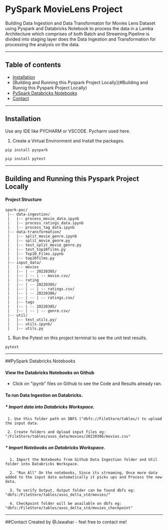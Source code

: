 # PySpark MovieLens Project

Building Data Ingestion and Data Transformaton for Movies Lens Dataset using Pyspark and Databricks Notebook to process the data in a Lamba
Architecture which comprises of both Batch and Streaming.Pipeline is divided into staging layer does the Data Ingestion
and Transformation for processing the analysis on the data.
<hr>

## Table of contents
* [Installation](#Installation)
* [Building and Running this Pyspark Project Locally](#Building and Runnig this Pyspark Project Locally)
* [PySpark Databricks Notebooks](#PySpark)
* [Contact](#Contact)
<hr>

## Installation
Use any IDE like PYCHARM or VSCODE. Pycharm used here.
1. Create a Virtual Environment and Install the packages. 

```
pip install pyspark
```

```
pip install pytest
```
<hr>

## Building and Running this Pyspark Project Locally
 #### Project Structure
```
spark-poc/
 |-- data-ingestion/
 |   |-- process_movie_data.ipynb
 |   |-- process_ratings_data.ipynb
 |   |-- process_tag_data.ipynb
 |-- data-transformation/
 |   |-- split_movie_genre.ipynb
 |   |-- split_movie_genre.py
 |   |-- test_split_movie_genre.py
 |   |-- test_top10films.py
 |   |-- Top10_Films.ipynb
 |   |-- top10films.py
 |-- input_data/
 |   |-- movies
 |   |-- | -- 20220305/
 |   |-- | -- | -- movie.csv/
 |   |-- rating
 |   |-- | -- 20220305/
 |   |-- | -- | -- ratings.csv/
 |   |-- | -- 20220306/
 |   |-- | -- | -- ratings.csv/
 |   |-- tags
 |   |-- | -- 20220305/
 |   |-- | -- | -- genre.csv/
 |-- util/
 |   |-- test_utils.py/
 |   |-- utils.ipynb/
 |   |-- utils.py
```

1. Run the Pytest on this project terminal to see the unit test results.

```
pytest
```
<hr>

##PySpark Databricks Notebooks

#### View the Databricks Notebooks on Github

* Click on "ipynb" files on Github to see the Code and Results already ran.

#### To run Data Ingestion on Databricks.

   ##### * Import data into Databricks Workspace.


     1. Use this folder path on DBFS ("dbfs://FileStore/tables/) to upload the input data.

     2. Create folders and Upload input files eg: "/FileStore/tables/asos_data/movies/20220306/movies.csv"
     
   ##### * Import Notebooks on Databricks Workspace.


      1. Import the Notebooks from Github Data Ingestion folder and Util folder into Databricks Workspace.

      2. "Run All" On the notebooks, Since its streaming, Once more data added to the input data automatically it picks ups and Process the new data.

      3. To verify Output, Output folder can be found dbfs eg: "dbfs:/FileStore/tables/asos_delta_std/movies/"

      4. Checkpoint folder will be available on dbfs eg: "dbfs:/FileStore/tables/asos_delta_std/movies_checkpoint"
<hr>

##Contact
Created by @Jawahar - feel free to contact me!